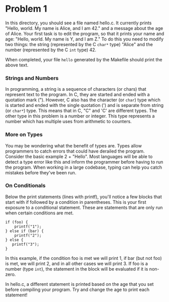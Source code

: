 # Problem 1
In this directory, you should see a file named hello.c.
It currently prints "Hello, world. My name is Alice, and I am 42." and
a message about the age of Alice.
Your first task is to edit the program, so that it prints
your name and age:
"Hello, world. My name is Y, and I am Z." To do this you need
to modify two things: the string (represented by the C ```char*``` type) "Alice" and the 
number (represented by the C ```int``` type) 42.

When completed, your file ```hello``` generated by the Makefile
should print the above text.

### Strings and Numbers
In programming, a string is a sequence of characters (or chars) that represent text to the
program. In C, they are started and ended with a quotation mark ("). However,
C also has the character (or ```char```) type which is started and ended with
the single quotation (') and is separate from string (or ```char*```) type.
This means that in C, "C" and 'C' are different types. The other type
in this problem is a number or integer. This type represents a number which
has multiple uses from arithmetic to counters.

### More on Types
You may be wondering what the benefit of types are. Types allow programmers to
catch errors that could have derailed the program. Consider the basic example
2 + "Hello". Most languages will be able to detect a type error like this
and inform the programmer before having to run the program. When working
in a large codebase, typing can help you catch mistakes before
they've been run.

### On Conditionals
Below the print statements (lines with printf), you'll notice a few blocks that
start with if followed by a condition in parentheses. This is your first exposure
to a conditional statement. These are statements that are only run when certain
conditions are met. 

```
if (foo) {
    printf("1");
} else if (bar) {
    printf("2");
} else {
   printf("3");
}
```

In this example, if the condition foo is met we will print 1, if
bar (but not foo) is met, we will print 2, and in all other cases
we will print 3. 
If foo is a number (type ```int```), the statement in the block will be evaluated if it is non-zero.


In hello.c, a different statement is printed based on the
age that you set before compiling your program. Try and change the age
to print each statement!
